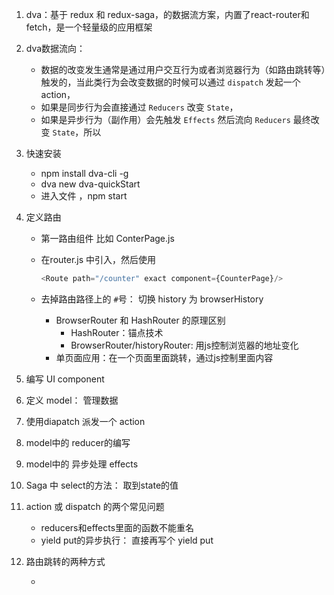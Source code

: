 1. dva：基于 redux 和 redux-saga，的数据流方案，内置了react-router和fetch，是一个轻量级的应用框架

2. dva数据流向：

   - 数据的改变发生通常是通过用户交互行为或者浏览器行为（如路由跳转等）触发的，当此类行为会改变数据的时候可以通过 `dispatch` 发起一个 action，
   - 如果是同步行为会直接通过 `Reducers` 改变 `State`，
   - 如果是异步行为（副作用）会先触发 `Effects` 然后流向 `Reducers` 最终改变 `State`，所以

3. 快速安装

   - npm install dva-cli -g
   - dva new dva-quickStart
   - 进入文件 ，npm start

4. 定义路由

   - 第一路由组件 比如 ConterPage.js

   - 在router.js 中引入，然后使用

     ```	js
     <Route path="/counter" exact component={CounterPage}/>
     ```

   - 去掉路由路径上的 `#`号： 切换 history 为 browserHistory

     - BrowserRouter 和 HashRouter 的原理区别
       - HashRouter：锚点技术
       - BrowserRouter/historyRouter: 用js控制浏览器的地址变化 
     - 单页面应用：在一个页面里面跳转，通过js控制里面内容

5. 编写 UI component

6. 定义 model： 管理数据

7. 使用diapatch 派发一个 action

8. model中的 reducer的编写

9. model中的  异步处理  effects 

10. Saga 中  select的方法： 取到state的值

11. action 或 dispatch 的两个常见问题

    - reducers和effects里面的函数不能重名
    - yield put的异步执行： 直接再写个 yield put

12. 路由跳转的两种方式

    - 

    











